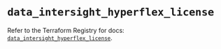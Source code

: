 # `data_intersight_hyperflex_license`

Refer to the Terraform Registry for docs: [`data_intersight_hyperflex_license`](https://registry.terraform.io/providers/ciscodevnet/intersight/1.0.71/docs/data-sources/hyperflex_license).
